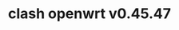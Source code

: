 ---
title: clash openwrt v0.45.47
layout: safelink
safelinkku: https://osdn.net/projects/openclash/downloads/77616/luci-app-openclash_0.45.47-beta_all.ipk/
permalink: /clash-openwrt-v45-47/
---